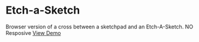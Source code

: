 # Etch-a-Sketch
Browser version of a cross between a sketchpad and an Etch-A-Sketch. NO Resposive
[View Demo](https://elkcloner08.github.io/Etch-a-Sketch/)
